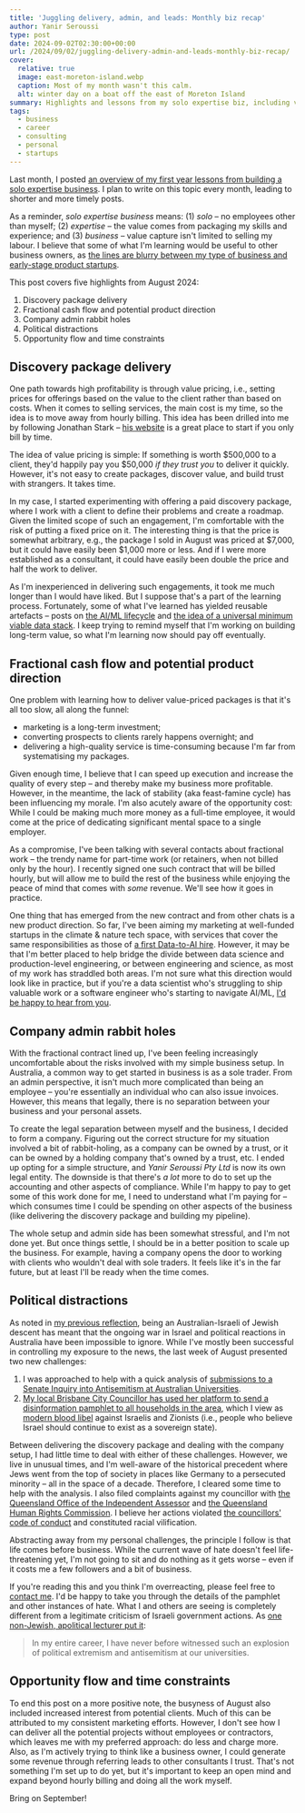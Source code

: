 ```yaml
---
title: 'Juggling delivery, admin, and leads: Monthly biz recap'
author: Yanir Seroussi
type: post
date: 2024-09-02T02:30:00+00:00
url: /2024/09/02/juggling-delivery-admin-and-leads-monthly-biz-recap/
cover:
  relative: true
  image: east-moreton-island.webp
  caption: Most of my month wasn't this calm.
  alt: winter day on a boat off the east of Moreton Island
summary: Highlights and lessons from my solo expertise biz, including value pricing, fractional cash flow, and distractions from admin & politics.
tags:
  - business
  - career
  - consulting
  - personal
  - startups
---
```

Last month, I posted [an overview of my first year lessons from building a solo expertise business](https://yanirseroussi.com/2024/08/05/first-year-lessons-from-a-solo-expertise-biz-in-data-and-ai/).
I plan to write on this topic every month, leading to shorter and more timely posts.

As a reminder, _solo expertise business_ means: (1) _solo_ &ndash; no employees other than myself; (2) _expertise_ &ndash; the value comes from packaging my skills and experience; and (3) _business_ &ndash; value capture isn't limited to selling my labour.
I believe that some of what I'm learning would be useful to other business owners, as [the lines are blurry between my type of business and early-stage product startups](https://yanirseroussi.com/til/2023/09/25/the-lines-between-solo-consulting-and-product-building-are-blurry/).

This post covers five highlights from August 2024:

1. Discovery package delivery
2. Fractional cash flow and potential product direction
3. Company admin rabbit holes
4. Political distractions
5. Opportunity flow and time constraints

## Discovery package delivery

One path towards high profitability is through value pricing, i.e., setting prices for offerings based on the value to the client rather than based on costs.
When it comes to selling services, the main cost is my time, so the idea is to move away from hourly billing.
This idea has been drilled into me by following Jonathan Stark &ndash; [his website](https://jonathanstark.com/free) is a great place to start if you only bill by time.

The idea of value pricing is simple: If something is worth $500,000 to a client, they'd happily pay you $50,000 _if they trust you_ to deliver it quickly.
However, it's not easy to create packages, discover value, and build trust with strangers.
It takes time.

In my case, I started experimenting with offering a paid discovery package, where I work with a client to define their problems and create a roadmap.
Given the limited scope of such an engagement, I'm comfortable with the risk of putting a fixed price on it.
The interesting thing is that the price is somewhat arbitrary, e.g., the package I sold in August was priced at $7,000, but it could have easily been $1,000 more or less.
And if I were more established as a consultant, it could have easily been double the price and half the work to deliver.

As I'm inexperienced in delivering such engagements, it took me much longer than I would have liked.
But I suppose that's a part of the learning process.
Fortunately, some of what I've learned has yielded reusable artefacts &ndash; posts on [the AI/ML lifecycle](https://yanirseroussi.com/2024/07/29/ai-ml-lifecycle-models-versus-real-world-mess/) and [the idea of a universal minimum viable data stack](https://yanirseroussi.com/2024/08/19/giving-up-on-the-minimum-viable-data-stack/).
I keep trying to remind myself that I'm working on building long-term value, so what I'm learning now should pay off eventually.

## Fractional cash flow and potential product direction

One problem with learning how to deliver value-priced packages is that it's all too slow, all along the funnel:
- marketing is a long-term investment;
- converting prospects to clients rarely happens overnight; and
- delivering a high-quality service is time-consuming because I'm far from systematising my packages.

Given enough time, I believe that I can speed up execution and increase the quality of every step &ndash; and thereby make my business more profitable.
However, in the meantime, the lack of stability (aka feast-famine cycle) has been influencing my morale.
I'm also acutely aware of the opportunity cost: While I could be making much more money as a full-time employee, it would come at the price of dedicating significant mental space to a single employer.

As a compromise, I've been talking with several contacts about fractional work &ndash; the trendy name for part-time work (or retainers, when not billed only by the hour).
I recently signed one such contract that will be billed hourly, but will allow me to build the rest of the business while enjoying the peace of mind that comes with _some_ revenue.
We'll see how it goes in practice.

One thing that has emerged from the new contract and from other chats is a new product direction.
So far, I've been aiming my marketing at well-funded startups in the climate & nature tech space, with services that cover the same responsibilities as those of [a first Data-to-AI hire](https://yanirseroussi.com/2024/07/15/learn-about-dataland-to-avoid-expensive-hiring-mistakes/).
However, it may be that I'm better placed to help bridge the divide between data science and production-level engineering, or between engineering and science, as most of my work has straddled both areas.
I'm not sure what this direction would look like in practice, but if you're a data scientist who's struggling to ship valuable work or a software engineer who's starting to navigate AI/ML, [I'd be happy to hear from you](https://yanirseroussi.com/contact/).

## Company admin rabbit holes

With the fractional contract lined up, I've been feeling increasingly uncomfortable about the risks involved with my simple business setup.
In Australia, a common way to get started in business is as a sole trader.
From an admin perspective, it isn't much more complicated than being an employee &ndash; you're essentially an individual who can also issue invoices.
However, this means that legally, there is no separation between your business and your personal assets.

To create the legal separation between myself and the business, I decided to form a company.
Figuring out the correct structure for my situation involved a bit of rabbit-holing, as a company can be owned by a trust, or it can be owned by a holding company that's owned by a trust, etc.
I ended up opting for a simple structure, and _Yanir Seroussi Pty Ltd_ is now its own legal entity.
The downside is that there's _a lot_ more to do to set up the accounting and other aspects of compliance.
While I'm happy to pay to get some of this work done for me, I need to understand what I'm paying for &ndash; which consumes time I could be spending on other aspects of the business (like delivering the discovery package and building my pipeline).

The whole setup and admin side has been somewhat stressful, and I'm not done yet.
But once things settle, I should be in a better position to scale up the business.
For example, having a company opens the door to working with clients who wouldn't deal with sole traders.
It feels like it's in the far future, but at least I'll be ready when the time comes.

## Political distractions

As noted in [my previous reflection](https://yanirseroussi.com/2024/08/05/first-year-lessons-from-a-solo-expertise-biz-in-data-and-ai/#q4-2023-war-and-hate-are-powerful-distractions), being an Australian-Israeli of Jewish descent has meant that the ongoing war in Israel and political reactions in Australia have been impossible to ignore.
While I've mostly been successful in controlling my exposure to the news, the last week of August presented two new challenges:

1. I was approached to help with a quick analysis of [submissions to a Senate Inquiry into Antisemitism at Australian Universities](https://www.aph.gov.au/Parliamentary_Business/Committees/Senate/Legal_and_Constitutional_Affairs/AntisemitismBill/Submissions).
2. [My local Brisbane City Councillor has used her platform to send a disinformation pamphlet to all households in the area](https://www.linkedin.com/posts/yanirseroussi_thanks-to-trina-massey-councillor-of-the-activity-7235051092303093760-Ch2Y), which I view as [modern blood libel](https://en.wikipedia.org/wiki/Blood_libel) against Israelis and Zionists (i.e., people who believe Israel should continue to exist as a sovereign state).

Between delivering the discovery package and dealing with the company setup, I had little time to deal with either of these challenges.
However, we live in unusual times, and I'm well-aware of the historical precedent where Jews went from the top of society in places like Germany to a persecuted minority &ndash; all in the space of a decade.
Therefore, I cleared some time to help with the analysis.
I also filed complaints against my councillor with [the Queensland Office of the Independent Assessor](https://www.oia.qld.gov.au/make-a-complaint) and [the Queensland Human Rights Commission](https://www.qhrc.qld.gov.au/complaints/making-a-complaint).
I believe her actions violated [the councillors' code of conduct](https://www.localgovernment.qld.gov.au/__data/assets/pdf_file/0017/45170/code-of-conduct-for-queensland-councillors.pdf) and constituted racial vilification.

Abstracting away from my personal challenges, the principle I follow is that life comes before business.
While the current wave of hate doesn't feel life-threatening yet, I'm not going to sit and do nothing as it gets worse &ndash; even if it costs me a few followers and a bit of business.

If you're reading this and you think I'm overreacting, please feel free to [contact me](https://yanirseroussi.com/contact/).
I'd be happy to take you through the details of the pamphlet and other instances of hate.
What I and others are seeing is completely different from a legitimate criticism of Israeli government actions.
As [one non-Jewish, apolitical lecturer put it](https://www.linkedin.com/posts/yanirseroussi_submission-273-to-the-inquiry-into-antisemitism-activity-7236138260014448640-G5Rr):

> In my entire career, I have never before witnessed such an explosion of political extremism and antisemitism at our universities.

## Opportunity flow and time constraints

To end this post on a more positive note, the busyness of August also included increased interest from potential clients.
Much of this can be attributed to my consistent marketing efforts.
However, I don't see how I can deliver all the potential projects without employees or contractors, which leaves me with my preferred approach: do less and charge more.
Also, as I'm actively trying to think like a business owner, I could generate some revenue through referring leads to other consultants I trust.
That's not something I'm set up to do yet, but it's important to keep an open mind and expand beyond hourly billing and doing all the work myself.

Bring on September!
